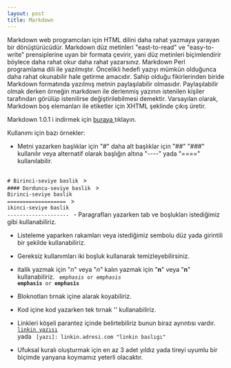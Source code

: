 ```yaml
---
layout: post
title: Markdown
---
```

Markdown web programcıları için HTML dilini daha rahat yazmaya yarayan bir dönüştürücüdür. Markdown düz metinleri "east-to-read" ve "easy-to-write" prensiplerine uyan bir formata çevirir, yani düz metinleri biçimlendirir böylece daha rahat okur daha rahat yazarsınız. Markdown Perl programlama dili ile yazılmıştır. Öncelikli hedefi yazıyı mümkün olduğunca daha rahat okunabilir hale getirme amacıdır. Sahip olduğu fikirlerinden biride Markdown formatında yazılmış metnin paylaşılabilir olmasıdır. Paylaşılabilir olmak derken örneğin markdown ile derlenmiş yazının istenilen kişiler tarafından görülüp istenilirse değiştirilebilmesi demektir. Varsayılan olarak, Markdown boş elemanları ile etiketler için XHTML şeklinde çıkış üretir.


Markdown 1.0.1 i indirmek için <a href = "daringfireball.net/projects/downloads/Markdown_1.0.1.zip"> buraya </a> tıklayın.


Kullanımı için bazı örnekler:
- Metni yazarken başlıklar için "#" daha alt başlıklar için "##" "###" kullanılır veya alternatif olarak başlığın altına "----" yada "====" kullanılabilir.
>
<code> 
# Birinci-seviye baslik </code>
>
<code>
#### Dorduncu-seviye baslik </code>
>
<code>
Birinci-seviye baslik
=================== </code>
>
<code>
ikinci-seviye baslik
-------------------- </code>
- Paragrafları yazarken tab ve boşlukları istediğimiz gibi kullanabiliriz.

- Listeleme yaparken rakamları veya istediğimiz sembolu düz yada girintili bir şekilde kullanabiliriz.

- Gereksiz kullanımları iki boşluk kullanarak temizleyebilirsiniz.

- italik yazmak için "*n*" veya "_n_" kalın yazmak için "**n**" veya "__n__" kullanabiliriz.
<code> *emphasis* or _emphasis_ </code>
<code> **emphasis** or __emphasis__ </code>

- Bloknotları tırnak içine alarak koyabiliriz.

- Kod içine kod yazarken tek tırnak '' kullanabiliriz.

- Linkleri köşeli parantez içinde belirtebiliriz bunun biraz ayrıntısı vardır.
<code> [linkin yazısı](linkin.adresi.com) </code>
yada
<code> [yazı]: linkin.adresi.com "linkin baslıgı" </code>

- Ufuksal kuralı oluşturmak için en az 3 adet yıldız yada tireyi uyumlu bir biçimde yanyana koymamız yeterli olacaktır.
